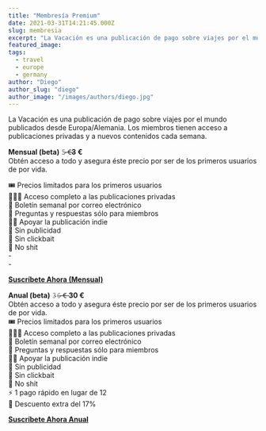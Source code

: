 ```yaml
---
title: "Membresía Premium"
date: 2021-03-31T14:21:45.000Z
slug: membresia
excerpt: "La Vacación es una publicación de pago sobre viajes por el mundo publicados desde Europa/Alemania. Los miembros tienen acceso a publicaciones privadas y a nuevo..."
featured_image: 
tags:
  - travel
  - europe
  - germany
author: "Diego"
author_slug: "diego"
author_image: "/images/authors/diego.jpg"
---
```


La Vacación es una publicación de pago sobre viajes por el mundo publicados desde Europa/Alemania. Los miembros tienen acceso a publicaciones privadas y a nuevos contenidos cada semana.

**Mensual (beta)** 𝟻̶ ̶€̶**3 €**    
Obtén acceso a todo y asegura éste precio por ser de los primeros usuarios de por vida.

🎟 Precios limitados para los primeros usuarios  
🕵🏼‍♂️ Acceso completo a las publicaciones privadas  
💌 Boletín semanal por correo electrónico  
💬 Preguntas y respuestas sólo para miembros  
🤙🏼 Apoyar la publicación indie  
🚫 Sin publicidad  
🎰 Sin clickbait  
💩 No shit  
\-  
\-

**[Suscríbete Ahora (Mensual)](/#/portal/signup/monthly)**

**Anual (beta)** 𝟹̶𝟼̶ ̶€̶ **30 €**  
Obtén acceso a todo y asegura éste precio por ser de los primeros usuarios de por vida.  
🎟 Precios limitados para los primeros usuarios  
🕵🏼‍♂️ Acceso completo a las publicaciones privadas  
💌 Boletín semanal por correo electrónico  
💬 Preguntas y respuestas sólo para miembros  
🤙🏼 Apoyar la publicación indie  
🚫 Sin publicidad  
🎰 Sin clickbait  
💩 No shit  
⚡️ 1 pago rápido en lugar de 12  
💸 Descuento extra del 17%

**[Suscríbete Ahora Anual](/#/portal/signup/yearly)**